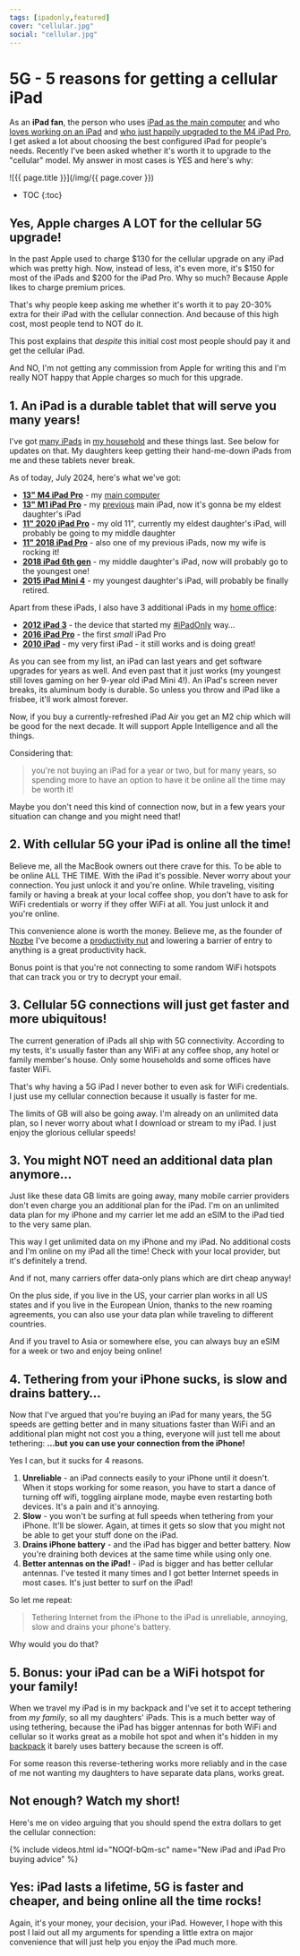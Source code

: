 ```yaml
---
tags: [ipadonly,featured]
cover: "cellular.jpg"
social: "cellular.jpg"
---
```


# 5G - 5 reasons for getting a cellular iPad

As an **iPad fan**, the person who uses [iPad as the main computer](/ipadv) and who [loves working on an iPad](/ipadp) and [who just happily upgraded to the M4 iPad Pro](/ipadm4), I get asked a lot about choosing the best configured iPad for people's needs. Recently I've been asked whether it's worth it to upgrade to the "cellular" model. My answer in most cases is YES and here's why:

<!--More-->

![{{ page.title }}](/img/{{ page.cover }})

* TOC
{:toc}

## Yes, Apple charges A LOT for the cellular 5G upgrade!

In the past Apple used to charge $130 for the cellular upgrade on any iPad which was pretty high. Now, instead of less, it's even more, it's $150 for most of the iPads and $200 for the iPad Pro. Why so much? Because Apple likes to charge premium prices.

That's why people keep asking me whether it's worth it to pay 20-30% extra for their iPad with the cellular connection. And because of this high cost, most people tend to NOT do it.

This post explains that *despite* this initial cost most people should pay it and get the cellular iPad.

And NO, I'm not getting any commission from Apple for writing this and I'm really NOT happy that Apple charges so much for this upgrade.

## 1. An iPad is a durable tablet that will serve you many years!

I've got [many iPads](/podcast-14/) in [my household](/myipads/) and these things last. See below for updates on that. My daughters keep getting their hand-me-down iPads from me and these tablets never break.

As of today, July 2024, here's what we've got:

- **[13" M4 iPad Pro](/ipadm4)** - my [main computer](/ipadv)
- **[13" M1 iPad Pro](/ipad13)** - my [previous](/ipad13pro) main iPad, now it's gonna be my eldest daughter's iPad
- **[11" 2020 iPad Pro](/ipad)** - my old 11", currently my eldest daughter's iPad, will probably be going to my middle daughter
- **[11" 2018 iPad Pro](/ipadretro/)** - also one of my previous iPads, now my wife is rocking it!
- **[2018 iPad 6th gen](https://en.wikipedia.org/wiki/IPad_(6th_generation))** - my middle daughter's iPad, now will probably go to the youngest one!
- **[2015 iPad Mini 4](https://en.wikipedia.org/wiki/IPad_Mini_4)** - my youngest daughter's iPad, will probably be finally retired.

Apart from these iPads, I also have 3 additional iPads in my [home office](/office/):

- **[2012 iPad 3](/ipad3/)** - the device that started my [#iPadOnly](/ipadonly) way…
- **[2016 iPad Pro](/babyipad/)** - the first *small* iPad Pro
- **[2010 iPad](/i-have-to-admit-this-5-reasons-why-ipad-is-th/)** - my very first iPad - it still works and is doing great!

As you can see from my list, an iPad can last years and get software upgrades for years as well. And even past that it just works (my youngest still loves gaming on her 9-year old iPad Mini 4!). An iPad's screen never breaks, its aluminum body is durable. So unless you throw and iPad like a frisbee, it'll work almost forever.

Now, if you buy a currently-refreshed iPad Air you get an M2 chip which will be good for the next decade. It will support Apple Intelligence and all the things.

Considering that:

> you're not buying an iPad for a year or two, but for many years, so spending more to have an option to have it be online all the time may be worth it!

Maybe you don't need this kind of connection now, but in a few years your situation can change and you might need that!

## 2. With cellular 5G your iPad is online all the time!

Believe me, all the MacBook owners out there crave for this. To be able to be online ALL THE TIME. With the iPad it's possible. Never worry about your connection. You just unlock it and you're online. While traveling, visiting family or having a break at your local coffee shop, you don't have to ask for WiFi credentials or worry if they offer WiFi at all. You just unlock it and you're online.

This convenience alone is worth the money. Believe me, as the founder of [Nozbe][n] I've become a [productivity nut](/productivity/) and lowering a barrier of entry to anything is a great productivity hack.

Bonus point is that you're not connecting to some random WiFi hotspots that can track you or try to decrypt your email.

## 3. Cellular 5G connections will just get faster and more ubiquitous!

The current generation of iPads all ship with 5G connectivity. According to my tests, it's usually faster than any WiFi at any coffee shop, any hotel or family member's house. Only some households and some offices have faster WiFi.

That's why having a 5G iPad I never bother to even ask for WiFi credentials. I just use my cellular connection because it usually is faster for me.

The limits of GB will also be going away. I'm already on an unlimited data plan, so I never worry about what I download or stream to my iPad. I just enjoy the glorious cellular speeds!

## 3. You might NOT need an additional data plan anymore…

Just like these data GB limits are going away, many mobile carrier providers don't even charge you an additional plan for the iPad. I'm on an unlimited data plan for my iPhone and my carrier let me add an eSIM to the iPad tied to the very same plan.

This way I get unlimited data on my iPhone and my iPad. No additional costs and I'm online on my iPad all the time! Check with your local provider, but it's definitely a trend.

And if not, many carriers offer data-only plans which are dirt cheap anyway!

On the plus side, if you live in the US, your carrier plan works in all US states and if you live in the European Union, thanks to the new roaming agreements, you can also use your data plan while traveling to different countries.

And if you travel to Asia or somewhere else, you can always buy an eSIM for a week or two and enjoy being online!

## 4. Tethering from your iPhone sucks, is slow and drains battery…

Now that I've argued that you're buying an iPad for many years, the 5G speeds are getting better and in many situations faster than WiFi and an additional plan might not cost you a thing, everyone will just tell me about tethering: **…but you can use your connection from the iPhone!**

Yes I can, but it sucks for 4 reasons.

1. **Unreliable** - an iPad connects easily to your iPhone until it doesn't. When it stops working for some reason, you have to start a dance of turning off wifi, toggling airplane mode, maybe even restarting both devices. It's a pain and it's annoying.
2. **Slow** - you won't be surfing at full speeds when tethering from your iPhone. It'll be slower. Again, at times it gets so slow that you might not be able to get your stuff done on the iPad.
3. **Drains iPhone battery** - and the iPad has bigger and better battery. Now you're draining both devices at the same time while using only one.
4. **Better antennas on the iPad!** - iPad is bigger and has better cellular antennas. I've tested it many times and I got better Internet speeds in most cases. It's just better to surf on the iPad!

So let me repeat:

> Tethering Internet from the iPhone to the iPad is unreliable, annoying, slow and drains your phone's battery.

Why would you do that?

## 5. Bonus: your iPad can be a WiFi hotspot for your family!

When we travel my iPad is in my backpack and I've set it to accept tethering from *my family*, so all my daughters' iPads. This is a much better way of using tethering, because the iPad has bigger antennas for both WiFi and cellular so it works great as a mobile hot spot and when it's hidden in my [backpack](/backpack24) it barely uses battery because the screen is off.

For some reason this reverse-tethering works more reliably and in the case of me not wanting my daughters to have separate data plans, works great.

## Not enough? Watch my short!

Here's me on video arguing that you should spend the extra dollars to get the cellular connection:

{% include videos.html id="NOQf-bQm-sc" name="New iPad and iPad Pro buying advice" %}

## Yes: iPad lasts a lifetime, 5G is faster and cheaper, and being online all the time rocks!

Again, it's your money, your decision, your iPad. However, I hope with this post I laid out all my arguments for spending a little extra on major convenience that will just help you enjoy the iPad much more.

[n]: https://michael.gratis/nozbe
[np]: https://michael.gratis/nozbepersonal